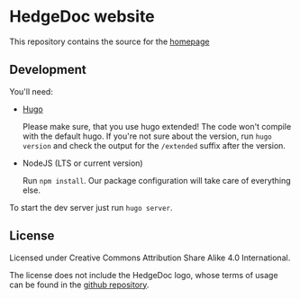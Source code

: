<!--
SPDX-FileCopyrightText: 2020 The HedgeDoc developers (see AUTHORS file)

SPDX-License-Identifier: CC-BY-SA-4.0
-->

# HedgeDoc website

This repository contains the source for the [homepage](https://ev.hedgedoc.org)

## Development

You'll need:

- [Hugo](https://gohugo.io/)
  
  Please make sure, that you use hugo extended! The code won't compile with the default hugo. If you're not sure about the version, run `hugo version` and check the output for the `/extended` suffix after the version.
- NodeJS (LTS or current version)
  
  Run `npm install`. Our package configuration will take care of everything else.

To start the dev server just run `hugo server`.

## License
Licensed under Creative Commons Attribution Share Alike 4.0 International.

The license does not include the HedgeDoc logo, whose terms of usage can be found in the [github repository](https://github.com/hedgedoc/hedgedoc-logo).
